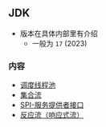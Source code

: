 ## JDK
- 版本在具体内部里有介绍
  - 一般为 `17` (2023)

### 内容
- [调度线程池](调度线程池.md)
- [集合流](集合流.md)
- [SPI-服务提供者接口](SPI.md)
- [反应流（响应式流）](反应流.md)